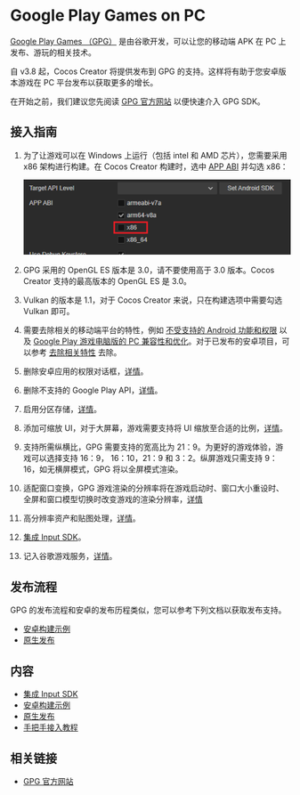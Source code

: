 # Google Play Games on PC

[Google Play Games （GPG）](https://play.google.com/googleplaygames#section-system-requirements) 是由谷歌开发，可以让您的移动端 APK 在 PC 上发布、游玩的相关技术。

自 v3.8 起，Cocos Creator 将提供发布到 GPG 的支持。这样将有助于您安卓版本游戏在 PC 平台发布以获取更多的增长。

在开始之前，我们建议您先阅读 [GPG 官方网站](https://developer.android.com/games/playgames/overview?hl=zh-cn) 以便快速介入 GPG SDK。

## 接入指南

1. 为了让游戏可以在 Windows 上运行（包括 intel 和 AMD 芯片），您需要采用 x86 架构进行构建。在 Cocos Creator 构建时，选中 [APP ABI](../native-options.md#app-abi) 并勾选 x86：

    ![ap](./index/app-abi.png)

2. GPG 采用的 OpenGL ES 版本是 3.0，请不要使用高于 3.0 版本。Cocos Creator 支持的最高版本的 OpenGL ES 是 3.0。
3. Vulkan 的版本是 1.1，对于 Cocos Creator 来说，只在构建选项中需要勾选 Vulkan 即可。
4. 需要去除相关的移动端平台的特性，例如 [不受支持的 Android 功能和权限](https://developer.android.com/games/playgames/pc-compatibility#unsupported-android-features) 以及 [Google Play 游戏电脑版的 PC 兼容性和优化](https://developer.android.com/games/playgames/pc-compatibility#unsupported-features-2)。对于已发布的安卓项目，可以参考 [去除相关特性]() 去除。
5. 删除安卓应用的权限对话框，[详情](https://developer.android.com/games/playgames/pc-compatibility#permissions-dialogs)。
6. 删除不支持的 Google Play API，[详情](https://developer.android.com/games/playgames/pc-compatibility#unsupported-google-apis)。
7. 启用分区存储，[详情](https://developer.android.com/games/playgames/pc-compatibility#scoped-storage)。
8. 添加可缩放 UI，对于大屏幕，游戏需要支持将 UI 缩放至合适的比例，[详情](https://developer.android.com/games/playgames/graphics?hl=zh-cn#ui-scaling)。
9. 支持所需纵横比，GPG 需要支持的宽高比为 21：9。为更好的游戏体验，游戏可以选择支持 16：9， 16：10，21：9 和 3：2。纵屏游戏只需支持 9：16，如无横屏模式，GPG 将以全屏模式渲染。
10. 适配窗口变换，GPG 游戏渲染的分辨率将在游戏启动时、窗口大小重设时、全屏和窗口模型切换时改变游戏的渲染分辨率，[详情](https://developer.android.com/games/playgames/graphics#dynamic-display)
11. 高分辨率资产和贴图处理，[详情](https://developer.android.com/games/playgames/graphics#large-screen-optimization)。
12. [集成 Input SDK](../gpg-input-sdk.md)。
13. 记入谷歌游戏服务，[详情](https://developer.android.com/games/pgs/start)。

## 发布流程

GPG 的发布流程和安卓的发布历程类似，您可以参考下列文档以获取发布支持。

- [安卓构建示例](../android/build-example.md)
- [原生发布](../native-options.md)

## 内容

- [集成 Input SDK](../gpg-input-sdk.md)
- [安卓构建示例](../android/build-example.md)
- [原生发布](../native-options.md)
- [手把手接入教程](./sample.md)

## 相关链接

- [GPG 官方网站](https://developer.android.com/games/playgames/overview?hl=zh-cn)

